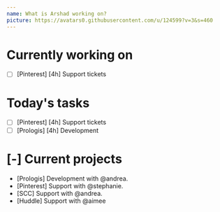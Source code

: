 ```yaml
---
name: What is Arshad working on?
picture: https://avatars0.githubusercontent.com/u/124599?v=3&s=460
---
```


# Currently working on

* [ ] [Pinterest] [4h] Support tickets

# Today's tasks

* [ ] [Pinterest] [4h] Support tickets
* [ ] [Prologis] [4h] Development

# [-] Current projects

* [Prologis] Development with @andrea.
* [Pinterest] Support with @stephanie.
* [SCC] Support with @andrea.
* [Huddle] Support with @aimee
